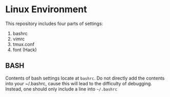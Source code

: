 # Linux Environment
This repository includes four parts of settings:
1. bashrc
2. vimrc
3. tmux.conf
4. font (Hack)

## BASH
Contents of bash settings locate at `bashrc`. Do not directly add the contents into your ~/.bashrc, cause this will lead to the difficulty of debugging. Instead, one should only include a line into `~/.bashrc`

